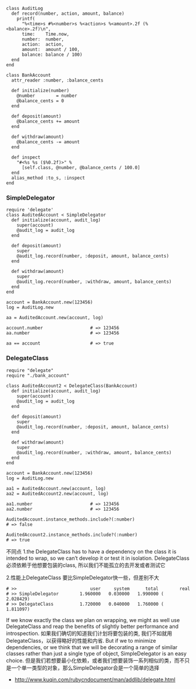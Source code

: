 ```
class AuditLog
  def record(number, action, amount, balance)
    printf(
      "%<time>s #%<number>s %<action>s %<amount>.2f (%<balance>.2f)\n",
      time:    Time.now,
      number:  number,
      action:  action,
      amount:  amount / 100,
      balance: balance / 100)
  end
end

class BankAccount
  attr_reader :number, :balance_cents
 
  def initialize(number)
    @number        = number
    @balance_cents = 0
  end
 
  def deposit(amount)
    @balance_cents += amount
  end
 
  def withdraw(amount)
    @balance_cents -= amount
  end
 
  def inspect
    "#<%s %s ($%0.2f)>" %
      [self.class, @number, @balance_cents / 100.0]
  end
  alias_method :to_s, :inspect
end
```

### SimpleDelegator
```
require 'delegate'
class AuditedAccount < SimpleDelegator
  def initialize(account, audit_log)
    super(account)
    @audit_log = audit_log
  end

  def deposit(amount)
    super
    @audit_log.record(number, :deposit, amount, balance_cents)
  end

  def withdraw(amount)
    super
    @audit_log.record(number, :withdraw, amount, balance_cents)
  end
end
```

```
account = BankAccount.new(123456)
log = AuditLog.new
 
aa = AuditedAccount.new(account, log)
 
account.number                  # => 123456
aa.number                       # => 123456
 
aa == account                   # => true
```

### DelegateClass
```
require "delegate"
require "./bank_account"
 
class AuditedAccount2 < DelegateClass(BankAccount)
  def initialize(account, audit_log)
    super(account)
    @audit_log = audit_log
  end
 
  def deposit(amount)
    super
    @audit_log.record(number, :deposit, amount, balance_cents)
  end
 
  def withdraw(amount)
    super
    @audit_log.record(number, :withdraw, amount, balance_cents)
  end
end
```

```
account = BankAccount.new(123456)
log = AuditLog.new
 
aa1 = AuditedAccount.new(account, log)
aa2 = AuditedAccount2.new(account, log)
 
aa1.number                      # => 123456
aa2.number                      # => 123456
 
AuditedAccount.instance_methods.include?(:number)
# => false
 
AuditedAccount2.instance_methods.include?(:number)
# => true
```
不同点
1.the DelegateClass has to have a dependency on the class it is intended to wrap, so we can’t develop it or test it in isolation.
DelegateClass 必须依赖于他想要包装的class, 所以我们不能孤立的去开发或者测试它

2.性能上DelegateClass 要比SimpleDelegator快一些，但差别不大

```
# >>                            user     system      total        real
# >> SimpleDelegator        1.960000   0.030000   1.990000 (  2.028429)
# >> DelegateClass          1.720000   0.040000   1.760000 (  1.811097)
```

If we know exactly the class we plan on wrapping, we might as well use DelegateClass and reap the benefits of slightly better performance and introspection.
如果我们确切的知道我们计划将要包装的类, 我们不如就用DelegateClass，以获得略好的性能和内省.
But if we to minimize dependencies, or we think that we will be decorating a range of similar classes rather than just a single type of object, SimpleDelegator is an easy choice.
但是我们若想要最小化依赖，或者我们想要装饰一系列相似的类，而不只是一个单一类型的对象，那么SimpleDelegator会是一个简单的选择

* http://www.kuqin.com/rubycndocument/man/addlib/delegate.html
